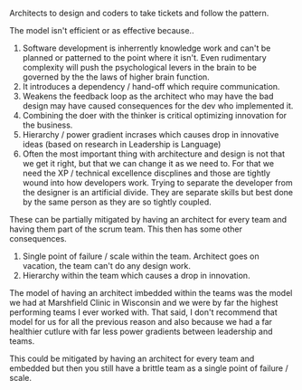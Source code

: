 Architects to design and coders to take tickets and follow the pattern.

The model isn't efficient or as effective because..
1. Software development is inherrently knowledge work and can't be planned or patterned to the point where it isn't.  Even rudimentary complexity will push the psychological levers in the brain to be governed by the the laws of higher brain function. 
2. It introduces a dependency / hand-off which require communication.  
3. Weakens the feedback loop as the architect who may have the bad design may have caused consequences for the dev who implemented it.  
4. Combining the doer with the thinker is critical optimizing innovation for the business.
5. Hierarchy / power gradient incrases which causes drop in innovative ideas (based on research in Leadership is Language)
6. Often the most important thing with architecture and design is not that we get it right, but that we can change it as we need to.  For that we need the XP / technical excellence discplines and those are tightly wound into how developers work.  Trying to separate the developer from the designer is an artificial divide.  They are separate skills but best done by the same person as they are so tightly coupled.

These can be partially mitigated by having an architect for every team and having them part of the scrum team.  This then has some other consequences.
1. Single point of failure / scale within the team.  Architect goes on vacation, the team can't do any design work.
2. Hierarchy within the team which causes a drop in innovation.

The model of having an architect imbedded within the teams was the model we had at Marshfield Clinic in Wisconsin and we were by far the highest performing teams I ever worked with.  That said, I don't recommend that model for us for all the previous reason and also because we had a far healthier cutlure with far less power gradients between leadership and teams.



This could be mitigated by having an architect for every team and embedded but then you still have a brittle team as a single point of failure / scale.
